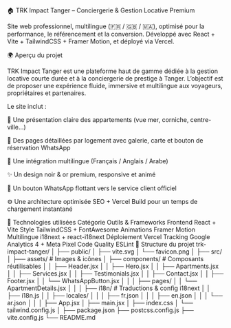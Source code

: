🏠 TRK Impact Tanger – Conciergerie & Gestion Locative Premium

Site web professionnel, multilingue (🇫🇷 / 🇬🇧 / 🇲🇦), optimisé pour la performance, le référencement et la conversion.
Développé avec React + Vite + TailwindCSS + Framer Motion, et déployé via Vercel.

🌍 Aperçu du projet

TRK Impact Tanger est une plateforme haut de gamme dédiée à la gestion locative courte durée et à la conciergerie de prestige à Tanger.
L’objectif est de proposer une expérience fluide, immersive et multilingue aux voyageurs, propriétaires et partenaires.

Le site inclut :

🏡 Une présentation claire des appartements (vue mer, corniche, centre-ville…)

📸 Des pages détaillées par logement avec galerie, carte et bouton de réservation WhatsApp

💬 Une intégration multilingue (Français / Anglais / Arabe)

✨ Un design noir & or premium, responsive et animé

📱 Un bouton WhatsApp flottant vers le service client officiel

⚙️ Une architecture optimisée SEO + Vercel Build pour un temps de chargement instantané

🧠 Technologies utilisées
Catégorie	Outils & Frameworks
Frontend	React + Vite
Style	TailwindCSS + FontAwesome
Animations	Framer Motion
Multilingue	i18next + react-i18next
Déploiement	Vercel
Tracking	Google Analytics 4 + Meta Pixel
Code Quality	ESLint
📁 Structure du projet
trk-impact-tanger/
│
├── public/
│   ├── vite.svg
│   └── favicon.png
│
├── src/
│   ├── assets/              # Images & icônes
│   ├── components/          # Composants réutilisables
│   │   ├── Header.jsx
│   │   ├── Hero.jsx
│   │   ├── Apartments.jsx
│   │   ├── Services.jsx
│   │   ├── Testimonials.jsx
│   │   ├── Contact.jsx
│   │   ├── Footer.jsx
│   │   └── WhatsAppButton.jsx
│   │
│   ├── pages/
│   │   └── ApartmentDetails.jsx
│   │
│   ├── i18n/                # Traductions & config i18next
│   │   ├── i18n.js
│   │   ├── locales/
│   │   │   ├── fr.json
│   │   │   ├── en.json
│   │   │   └── ar.json
│   │
│   ├── App.jsx
│   ├── main.jsx
│   ├── index.css
│   └── tailwind.config.js
│
├── package.json
├── postcss.config.js
├── vite.config.js
└── README.md